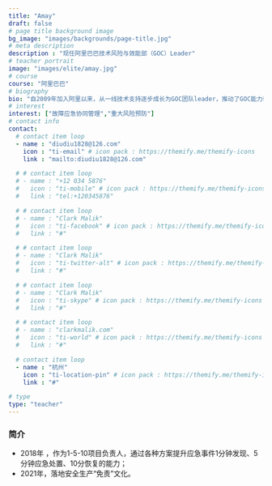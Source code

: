 ```yaml
---
title: "Amay"
draft: false
# page title background image
bg_image: "images/backgrounds/page-title.jpg"
# meta description
description : "现任阿里巴巴技术风险与效能部（GOC）Leader"
# teacher portrait
image: "images/elite/amay.jpg"
# course
course: "阿里巴巴"
# biography
bio: "自2009年加入阿里以来，从一线技术支持逐步成长为GOC团队leader，推动了GOC能力转型升级，为业务的稳定运行提供支撑。"
# interest
interest: ["故障应急协同管理","重大风险预防"]
# contact info
contact:
  # contact item loop
  - name : "diudiu1828@126.com"
    icon : "ti-email" # icon pack : https://themify.me/themify-icons
    link : "mailto:diudiu1828@126.com"

  # # contact item loop
  # - name : "+12 034 5876"
  #   icon : "ti-mobile" # icon pack : https://themify.me/themify-icons
  #   link : "tel:+120345876"

  # # contact item loop
  # - name : "Clark Malik"
  #   icon : "ti-facebook" # icon pack : https://themify.me/themify-icons
  #   link : "#"

  # # contact item loop
  # - name : "Clark Malik"
  #   icon : "ti-twitter-alt" # icon pack : https://themify.me/themify-icons
  #   link : "#"

  # # contact item loop
  # - name : "Clark Malik"
  #   icon : "ti-skype" # icon pack : https://themify.me/themify-icons
  #   link : "#"

  # # contact item loop
  # - name : "clarkmalik.com"
  #   icon : "ti-world" # icon pack : https://themify.me/themify-icons
  #   link : "#"

  # contact item loop
  - name : "杭州"
    icon : "ti-location-pin" # icon pack : https://themify.me/themify-icons
    link : "#"

# type
type: "teacher"
---
```


### 简介

* 2018年 ，作为1-5-10项目负责人，通过各种方案提升应急事件1分钟发现、5分钟应急处置、10分恢复的能力；
* 2021年，落地安全生产“免责”文化。
